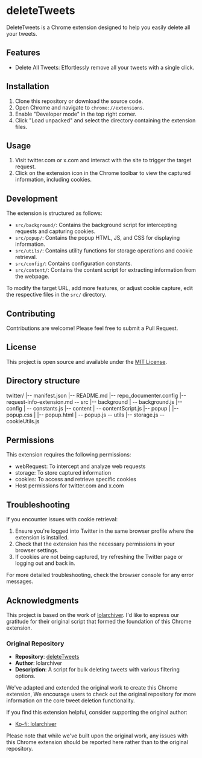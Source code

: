 # deleteTweets

DeleteTweets is a Chrome extension designed to help you easily delete all your tweets.

## Features

- Delete All Tweets: Effortlessly remove all your tweets with a single click.

## Installation

1. Clone this repository or download the source code.
2. Open Chrome and navigate to `chrome://extensions`.
3. Enable "Developer mode" in the top right corner.
4. Click "Load unpacked" and select the directory containing the extension files.

## Usage

1. Visit twitter.com or x.com and interact with the site to trigger the target request.
2. Click on the extension icon in the Chrome toolbar to view the captured information, including cookies.

## Development

The extension is structured as follows:

- `src/background/`: Contains the background script for intercepting requests and capturing cookies.
- `src/popup/`: Contains the popup HTML, JS, and CSS for displaying information.
- `src/utils/`: Contains utility functions for storage operations and cookie retrieval.
- `src/config/`: Contains configuration constants.
- `src/content/`: Contains the content script for extracting information from the webpage.

To modify the target URL, add more features, or adjust cookie capture, edit the respective files in the `src/` directory.

## Contributing

Contributions are welcome! Please feel free to submit a Pull Request.

## License

This project is open source and available under the [MIT License](LICENSE).

## Directory structure

twitter/
|-- manifest.json
|-- README.md
|-- repo_documenter.config
|-- request-info-extension.md
-- src
    |-- background
    |   -- background.js
    |-- config
    |   -- constants.js
    |-- content
    |   -- contentScript.js
    |-- popup
    |   |-- popup.css
    |   |-- popup.html
    |   -- popup.js
    -- utils
        |-- storage.js
        -- cookieUtils.js

## Permissions

This extension requires the following permissions:
- webRequest: To intercept and analyze web requests
- storage: To store captured information
- cookies: To access and retrieve specific cookies
- Host permissions for twitter.com and x.com

## Troubleshooting

If you encounter issues with cookie retrieval:
1. Ensure you're logged into Twitter in the same browser profile where the extension is installed.
2. Check that the extension has the necessary permissions in your browser settings.
3. If cookies are not being captured, try refreshing the Twitter page or logging out and back in.

For more detailed troubleshooting, check the browser console for any error messages.

## Acknowledgments

This project is based on the work of [lolarchiver](https://github.com/Lyfhael/DeleteTweets). I'd like to express our gratitude for their original script that formed the foundation of this Chrome extension. 

### Original Repository
- **Repository**: [deleteTweets](https://github.com/Lyfhael/DeleteTweets)
- **Author**: lolarchiver
- **Description**: A script for bulk deleting tweets with various filtering options.

We've adapted and extended the original work to create this Chrome extension, We encourage users to check out the original repository for more information on the core tweet deletion functionality.

If you find this extension helpful, consider supporting the original author:
- [Ko-fi: lolarchiver](https://ko-fi.com/lolarchiver)

Please note that while we've built upon the original work, any issues with this Chrome extension should be reported here rather than to the original repository.